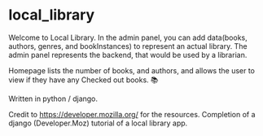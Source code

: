 # local_library
Welcome to Local Library.
In the admin panel, you can add data(books, authors, genres, and bookInstances) to represent an actual library.
The admin panel represents the backend, that would be used by a librarian.

Homepage lists the number of books, and authors, and allows the user to view if they have any
Checked out books. 📚 

Written in python / django.

Credit to https://developer.mozilla.org/ for the resources. 
Completion of a django (Developer.Moz) tutorial of a local library app. 
